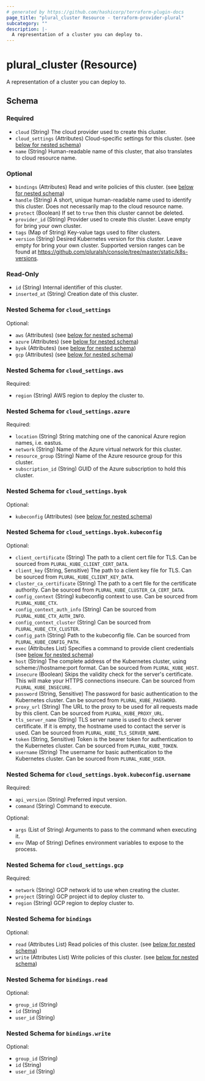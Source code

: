 ```yaml
---
# generated by https://github.com/hashicorp/terraform-plugin-docs
page_title: "plural_cluster Resource - terraform-provider-plural"
subcategory: ""
description: |-
  A representation of a cluster you can deploy to.
---
```


# plural_cluster (Resource)

A representation of a cluster you can deploy to.



<!-- schema generated by tfplugindocs -->
## Schema

### Required

- `cloud` (String) The cloud provider used to create this cluster.
- `cloud_settings` (Attributes) Cloud-specific settings for this cluster. (see [below for nested schema](#nestedatt--cloud_settings))
- `name` (String) Human-readable name of this cluster, that also translates to cloud resource name.

### Optional

- `bindings` (Attributes) Read and write policies of this cluster. (see [below for nested schema](#nestedatt--bindings))
- `handle` (String) A short, unique human-readable name used to identify this cluster. Does not necessarily map to the cloud resource name.
- `protect` (Boolean) If set to `true` then this cluster cannot be deleted.
- `provider_id` (String) Provider used to create this cluster. Leave empty for bring your own cluster.
- `tags` (Map of String) Key-value tags used to filter clusters.
- `version` (String) Desired Kubernetes version for this cluster. Leave empty for bring your own cluster. Supported version ranges can be found at https://github.com/pluralsh/console/tree/master/static/k8s-versions.

### Read-Only

- `id` (String) Internal identifier of this cluster.
- `inserted_at` (String) Creation date of this cluster.

<a id="nestedatt--cloud_settings"></a>
### Nested Schema for `cloud_settings`

Optional:

- `aws` (Attributes) (see [below for nested schema](#nestedatt--cloud_settings--aws))
- `azure` (Attributes) (see [below for nested schema](#nestedatt--cloud_settings--azure))
- `byok` (Attributes) (see [below for nested schema](#nestedatt--cloud_settings--byok))
- `gcp` (Attributes) (see [below for nested schema](#nestedatt--cloud_settings--gcp))

<a id="nestedatt--cloud_settings--aws"></a>
### Nested Schema for `cloud_settings.aws`

Required:

- `region` (String) AWS region to deploy the cluster to.


<a id="nestedatt--cloud_settings--azure"></a>
### Nested Schema for `cloud_settings.azure`

Required:

- `location` (String) String matching one of the canonical Azure region names, i.e. eastus.
- `network` (String) Name of the Azure virtual network for this cluster.
- `resource_group` (String) Name of the Azure resource group for this cluster.
- `subscription_id` (String) GUID of the Azure subscription to hold this cluster.


<a id="nestedatt--cloud_settings--byok"></a>
### Nested Schema for `cloud_settings.byok`

Optional:

- `kubeconfig` (Attributes) (see [below for nested schema](#nestedatt--cloud_settings--byok--kubeconfig))

<a id="nestedatt--cloud_settings--byok--kubeconfig"></a>
### Nested Schema for `cloud_settings.byok.kubeconfig`

Optional:

- `client_certificate` (String) The path to a client cert file for TLS. Can be sourced from `PLURAL_KUBE_CLIENT_CERT_DATA`.
- `client_key` (String, Sensitive) The path to a client key file for TLS. Can be sourced from `PLURAL_KUBE_CLIENT_KEY_DATA`.
- `cluster_ca_certificate` (String) The path to a cert file for the certificate authority. Can be sourced from `PLURAL_KUBE_CLUSTER_CA_CERT_DATA`.
- `config_context` (String) kubeconfig context to use. Can be sourced from `PLURAL_KUBE_CTX`.
- `config_context_auth_info` (String) Can be sourced from `PLURAL_KUBE_CTX_AUTH_INFO`.
- `config_context_cluster` (String) Can be sourced from `PLURAL_KUBE_CTX_CLUSTER`.
- `config_path` (String) Path to the kubeconfig file. Can be sourced from `PLURAL_KUBE_CONFIG_PATH`.
- `exec` (Attributes List) Specifies a command to provide client credentials (see [below for nested schema](#nestedatt--cloud_settings--byok--kubeconfig--exec))
- `host` (String) The complete address of the Kubernetes cluster, using scheme://hostname:port format. Can be sourced from `PLURAL_KUBE_HOST`.
- `insecure` (Boolean) Skips the validity check for the server's certificate. This will make your HTTPS connections insecure. Can be sourced from `PLURAL_KUBE_INSECURE`.
- `password` (String, Sensitive) The password for basic authentication to the Kubernetes cluster. Can be sourced from `PLURAL_KUBE_PASSWORD`.
- `proxy_url` (String) The URL to the proxy to be used for all requests made by this client. Can be sourced from `PLURAL_KUBE_PROXY_URL`.
- `tls_server_name` (String) TLS server name is used to check server certificate. If it is empty, the hostname used to contact the server is used. Can be sourced from `PLURAL_KUBE_TLS_SERVER_NAME`.
- `token` (String, Sensitive) Token is the bearer token for authentication to the Kubernetes cluster. Can be sourced from `PLURAL_KUBE_TOKEN`.
- `username` (String) The username for basic authentication to the Kubernetes cluster. Can be sourced from `PLURAL_KUBE_USER`.

<a id="nestedatt--cloud_settings--byok--kubeconfig--exec"></a>
### Nested Schema for `cloud_settings.byok.kubeconfig.username`

Required:

- `api_version` (String) Preferred input version.
- `command` (String) Command to execute.

Optional:

- `args` (List of String) Arguments to pass to the command when executing it.
- `env` (Map of String) Defines  environment variables to expose to the process.




<a id="nestedatt--cloud_settings--gcp"></a>
### Nested Schema for `cloud_settings.gcp`

Required:

- `network` (String) GCP network id to use when creating the cluster.
- `project` (String) GCP project id to deploy cluster to.
- `region` (String) GCP region to deploy cluster to.



<a id="nestedatt--bindings"></a>
### Nested Schema for `bindings`

Optional:

- `read` (Attributes List) Read policies of this cluster. (see [below for nested schema](#nestedatt--bindings--read))
- `write` (Attributes List) Write policies of this cluster. (see [below for nested schema](#nestedatt--bindings--write))

<a id="nestedatt--bindings--read"></a>
### Nested Schema for `bindings.read`

Optional:

- `group_id` (String)
- `id` (String)
- `user_id` (String)


<a id="nestedatt--bindings--write"></a>
### Nested Schema for `bindings.write`

Optional:

- `group_id` (String)
- `id` (String)
- `user_id` (String)
